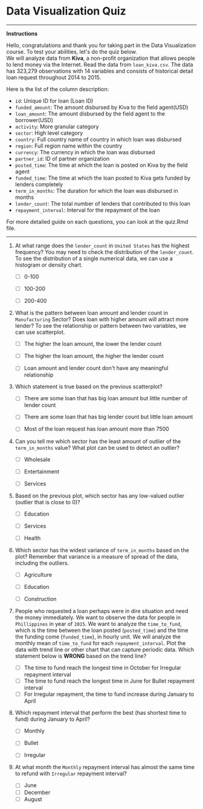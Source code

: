 # Data Visualization Quiz
___
**Instructions**

Hello, congratulations and thank you for taking part in the Data Visualization course. To test your abilities, let's do the quiz below.  
We will analyze data from **Kiva**, a non-profit organization that allows people to lend money via the Internet. Read the data from `loan_kiva.csv`. The data has 323,279 observations with 14 variables and consists of historical detail loan request throughout 2014 to 2015. 

Here is the list of the column description:

* `id`: Unique ID for loan (Loan ID)
* `funded_amount`: The amount disbursed by Kiva to the field agent(USD)
* `loan_amount`: The amount disbursed by the field agent to the borrower(USD)
* `activity`: More granular category
* `sector`: High level category
* `country`: Full country name of country in which loan was disbursed
* `region`: Full region name within the country
* `currency`: The currency in which the loan was disbursed
* `partner_id`: ID of partner organization
* `posted_time`: The time at which the loan is posted on Kiva by the field agent
* `funded_time`: The time at which the loan posted to Kiva gets funded by lenders completely
* `term_in_months`: The duration for which the loan was disbursed in months
* `lender_count`: The total number of lenders that contributed to this loan
* `repayment_interval`: Interval for the repayment of the loan

For more detailed guide on each questions, you can look at the quiz.Rmd file.
___

1. At what range does the `lender_count` in `United States` has the highest frequency? You may need to check the distribution of the `lender_count`. To see the distribution of a single numerical data, we can use a histogram or density chart.

   - [ ] 0-100
   - [ ] 100-200
   - [ ] 200-400
   
   
2. What is the pattern between loan amount and lender count in `Manufacturing` Sector? Does loan with higher amount will attract more lender? To see the relationship or pattern between two variables, we can use scatterplot.

   - [ ] The higher the loan amount, the lower the lender count
   - [ ] The higher the loan amount, the higher the lender count
   - [ ] Loan amount and lender count don't have any meaningful relationship


3. Which statement is true based on the previous scatterplot?

   - [ ] There are some loan that has big loan amount but little number of lender count
   - [ ] There are some loan that has big lender count but little loan amount
   - [ ] Most of the loan request has loan amount more than 7500
   

4. Can you tell me which sector has the least amount of outlier of the `term_in_months` value? What plot can be used to detect an outlier? 

   - [ ] Wholesale
   - [ ] Entertainment
   - [ ] Services


5. Based on the previous plot, which sector has any low-valued outlier (outlier that is close to 0)? 

   - [ ] Education
   - [ ] Services
   - [ ] Health


6. Which sector has the widest variance of `term_in_months` based on the plot? Remember that variance is a measure of spread of the data, including the outliers.

   - [ ] Agriculture
   - [ ] Education 
   - [ ] Construction


7. People who requested a loan perhaps were in dire situation and need the money immediately. We want to observe the data for people in `Phillippines` in year of `2015`. We want to analyze the `time_to_fund`, which is the time between the loan posted (`posted_time`) and the time the funding come (`funded_time`), in hourly unit.  We will analyze the monthly mean of `time_to_fund` for each `repayment_interval`. Plot the data with trend line or other chart that can capture periodic data. Which statement below is **WRONG** based on the trend line?
   
   - [ ] The time to fund reach the longest time in October for Irregular repayment interval
   - [ ] The time to fund reach the longest time in June for Bullet repayment interval
   - [ ] For Irregular repayment, the time to fund increase during January to April

8. Which repayment interval that perform the best (has shortest time to fund) during January to April?

   - [ ] Monthly
   - [ ] Bullet
   - [ ] Irregular
   
   
9. At what month the `Monthly` repayment interval has almost the same time to refund with `Irregular` repayment interval?

   - [ ] June
   - [ ] December
   - [ ] August
